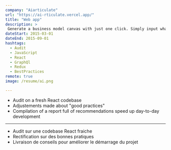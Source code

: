 ```yaml
---
company: "Aiarticulate"
url: "https://ai-rticulate.vercel.app/"
title: "Web app"
description: >
 Generate a business model canvas with just one click. Simply input what some context about your business, and GPT-3 will spit out a full BMC ready for your pitch
dateStart: 2015-03-01
dateEnd: 2015-09-01
hashtags:
  - Audit
  - JavaScript
  - React
  - GraphQl
  - Redux
  - BestPractices
remote: true
image: /resume/ai.png

---
```


- Audit on a fresh React codebase
- Adjustements made about "good practices"
- Compilation of a report full of recommendations speed up day-to-day
  development

---

- Audit sur une codebase React fraiche
- Rectification sur des bonnes pratiques
- Livraison de conseils pour améliorer le démarrage du projet
